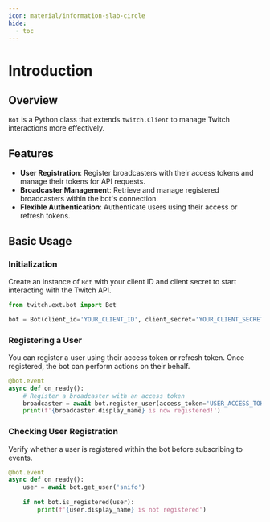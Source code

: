 ```yaml
---
icon: material/information-slab-circle  
hide:  
  - toc  
---
```


# Introduction

## Overview

`Bot` is a Python class that extends `twitch.Client` to manage Twitch interactions more effectively.

## Features

- **User Registration**: Register broadcasters with their access tokens and manage their tokens for API requests.
- **Broadcaster Management**: Retrieve and manage registered broadcasters within the bot's connection.
- **Flexible Authentication**: Authenticate users using their access or refresh tokens.
  
## Basic Usage

### Initialization

Create an instance of `Bot` with your client ID and client secret to start interacting with the Twitch API.

```python
from twitch.ext.bot import Bot

bot = Bot(client_id='YOUR_CLIENT_ID', client_secret='YOUR_CLIENT_SECRET')
```

### Registering a User

You can register a user using their access token or refresh token. Once registered, the bot can perform actions on their behalf.

```python
@bot.event
async def on_ready():
    # Register a broadcaster with an access token
    broadcaster = await bot.register_user(access_token='USER_ACCESS_TOKEN')
    print(f'{broadcaster.display_name} is now registered!')
```

### Checking User Registration

Verify whether a user is registered within the bot before subscribing to events.

```python
@bot.event
async def on_ready():
    user = await bot.get_user('snifo')
    
    if not bot.is_registered(user):
        print(f'{user.display_name} is not registered')
```

